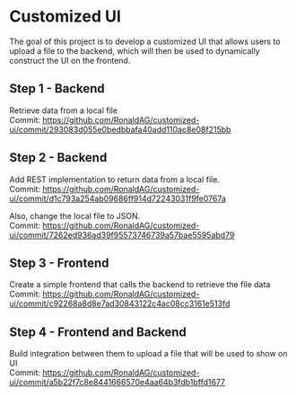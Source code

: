 # Customized UI

The goal of this project is to develop a customized UI that allows users to upload a file to the backend, which will then be used to dynamically construct the UI on the frontend.

## Step 1 - Backend
Retrieve data from a local file <br>
Commit: https://github.com/RonaldAG/customized-ui/commit/293083d055e0bedbbafa40add110ac8e08f215bb

## Step 2 - Backend
Add REST implementation to return data from a local file. <br>
Commit: https://github.com/RonaldAG/customized-ui/commit/d1c793a254ab09686ff914d72243031f9fe0767a

Also, change the local file to JSON. <br>
Commit: https://github.com/RonaldAG/customized-ui/commit/7262ed936ad39f95573746739a57bae5595abd79

## Step 3 - Frontend
Create a simple frontend that calls the backend to retrieve the file data <br>
Commit: https://github.com/RonaldAG/customized-ui/commit/c92268a8d8e7ad30843122c4ac08cc3161e513fd


## Step 4 - Frontend and Backend
Build integration between them to upload a file that will be used to show on UI <br>
Commit: https://github.com/RonaldAG/customized-ui/commit/a5b22f7c8e8441666570e4aa64b3fdb1bffd1677